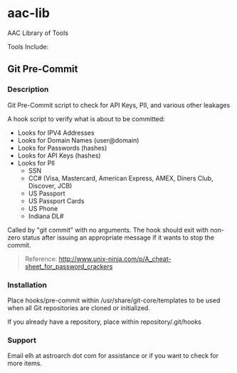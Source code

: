 # aac-lib
AAC Library of Tools

Tools Include:

## Git Pre-Commit

### Description
 Git Pre-Commit script to check for API Keys, PII, and various other
 leakages

 A hook script to verify what is about to be committed:

- Looks for IPV4 Addresses
- Looks for Domain Names (user@domain)
- Looks for Passwords (hashes)
- Looks for API Keys (hashes)
- Looks for PII 
  - SSN 
  - CC# (Visa, Mastercard, American Express, AMEX, Diners Club, Discover, JCB)
  - US Passport
  - US Passport Cards
  - US Phone 
  - Indiana DL#

 Called by "git commit" with no arguments.  The hook should
 exit with non-zero status after issuing an appropriate message if
 it wants to stop the commit.

 > Reference: 
 > 	http://www.unix-ninja.com/p/A_cheat-sheet_for_password_crackers

### Installation
 Place hooks/pre-commit within /usr/share/git-core/templates to be used
 when all Git repositories are cloned or initialized.

 If you already have a repository, place within repository/.git/hooks

### Support
 Email elh at astroarch dot com for assistance or if you want to check
 for more items.
